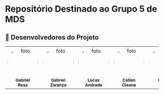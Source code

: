 # Repositório Destinado ao Grupo 5 de MDS

## 🤝 Desenvolvedores do Projeto

<table>
  <tr>
    <td align="center" style="vertical-align:top"><a href="https://github.com/gabrielrosa09"><img style="border-radius: 50%;" src="https://avatars.githubusercontent.com/gabrielrosa09" width="100px;" alt="foto"/><br /><sub><b>Gabriel<br>Rosa</b></sub></a><br /></td>
    <td align="center" style="vertical-align:top"><a href="https://github.com/GZaranza"><img style="border-radius: 50%;" src="https://avatars.githubusercontent.com/GZaranza" width="100px;" alt="foto"/><br /><sub><b>Gabriel <br> Zaranza</b></sub></a><br /></td>
    <td align="center" style="vertical-align:top"><a href="https://github.com/lucaslobao-18"><img style="border-radius: 50%;" src="https://avatars.githubusercontent.com/lucaslobao-18" width="100px;" alt="foto"/><br /><sub><b>Lucas <br> Andrade</b></sub></a><br /></td>
    <td align="center" style="vertical-align:top"><a href="https://github.com/catlenc"><img style="border-radius: 50%;" src="https://avatars.githubusercontent.com/catlenc" width="100px;" alt="foto"/><br /><sub><b>Catlen <br> Cleane</b></sub></a><br /></td>
    <td align="center" style="vertical-align:top"><a href="https://github.com/rafa-kenji"><img style="border-radius: 50%;" src="https://avatars.githubusercontent.com/rafa-kenji" width="100px;" alt="foto"/><br /><sub><b>Rafael <br> Kenji</b></sub></a><br /></td>
    <td align="center" style="vertical-align:top"><a href="https://github.com/ViniciussdeOliveira"><img style="border-radius: 50%;" src="https://avatars.githubusercontent.com/ViniciussdeOliveira" width="100px;" alt="foto"/><br /><sub><b>Vinícius <br> de Oliveira</b></sub></a><br /></td>
  </tr>
</table>